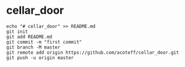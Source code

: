 # cellar_door

```
echo "# cellar_door" >> README.md
git init
git add README.md
git commit -m "first commit"
git branch -M master
git remote add origin https://github.com/acoteff/cellar_door.git
git push -u origin master
```                
